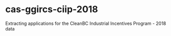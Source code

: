 # cas-ggircs-ciip-2018
Extracting applications for the CleanBC Industrial Incentives Program - 2018 data
